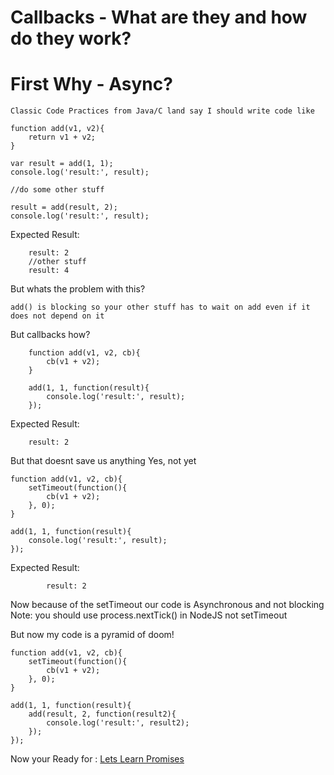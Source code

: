 # Callbacks - What are they and how do they work?

# First Why - Async?

    Classic Code Practices from Java/C land say I should write code like

    function add(v1, v2){
        return v1 + v2;
    }

    var result = add(1, 1);
    console.log('result:', result);

    //do some other stuff

    result = add(result, 2);
    console.log('result:', result);

Expected Result:

        result: 2
        //other stuff
        result: 4

But whats the problem with this?

    add() is blocking so your other stuff has to wait on add even if it does not depend on it


But callbacks how?

        function add(v1, v2, cb){
            cb(v1 + v2);
        }

        add(1, 1, function(result){
            console.log('result:', result);
        });

Expected Result:

        result: 2

But that doesnt save us anything
    Yes, not yet


    function add(v1, v2, cb){
        setTimeout(function(){
            cb(v1 + v2);
        }, 0);
    }

    add(1, 1, function(result){
        console.log('result:', result);
    });

Expected Result:

            result: 2

Now because of the setTimeout our code is Asynchronous and not blocking
    Note: you should use process.nextTick() in NodeJS not setTimeout


But now my code is a pyramid of doom!

    function add(v1, v2, cb){
        setTimeout(function(){
            cb(v1 + v2);
        }, 0);
    }

    add(1, 1, function(result){
        add(result, 2, function(result2){
            console.log('result:', result2);
        });
    });

Now your Ready for : [Lets Learn Promises](Promises.md)